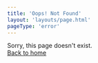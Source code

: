 ```yaml
---
title: 'Oops! Not Found'
layout: 'layouts/page.html'
pageType: 'error'
---
```


Sorry, this page doesn't exist.  
[Back to home](/)